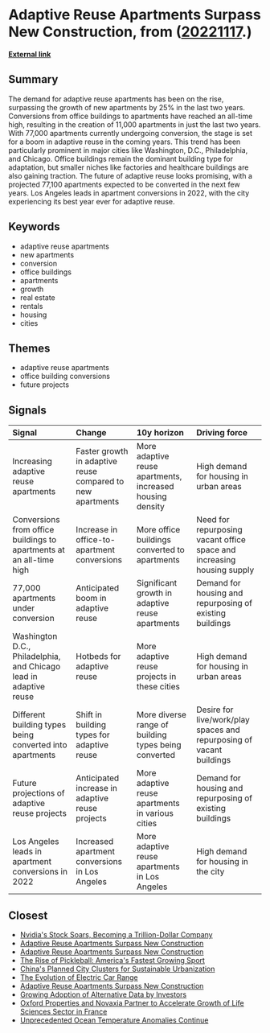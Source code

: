 # __Adaptive Reuse Apartments Surpass New Construction__, from ([20221117](https://kghosh.substack.com/p/20221117).)

__[External link](https://www.rentcafe.com/blog/rental-market/market-snapshots/adaptive-reuse-apartments/?utm_source=newsletter&utm_medium=email&utm_campaign=newsletter_axioswhatsnext&stream=science)__



## Summary

The demand for adaptive reuse apartments has been on the rise, surpassing the growth of new apartments by 25% in the last two years. Conversions from office buildings to apartments have reached an all-time high, resulting in the creation of 11,000 apartments in just the last two years. With 77,000 apartments currently undergoing conversion, the stage is set for a boom in adaptive reuse in the coming years. This trend has been particularly prominent in major cities like Washington, D.C., Philadelphia, and Chicago. Office buildings remain the dominant building type for adaptation, but smaller niches like factories and healthcare buildings are also gaining traction. The future of adaptive reuse looks promising, with a projected 77,100 apartments expected to be converted in the next few years. Los Angeles leads in apartment conversions in 2022, with the city experiencing its best year ever for adaptive reuse.

## Keywords

* adaptive reuse apartments
* new apartments
* conversion
* office buildings
* apartments
* growth
* real estate
* rentals
* housing
* cities

## Themes

* adaptive reuse apartments
* office building conversions
* future projects

## Signals

| Signal                                                              | Change                                                     | 10y horizon                                               | Driving force                                                          |
|:--------------------------------------------------------------------|:-----------------------------------------------------------|:----------------------------------------------------------|:-----------------------------------------------------------------------|
| Increasing adaptive reuse apartments                                | Faster growth in adaptive reuse compared to new apartments | More adaptive reuse apartments, increased housing density | High demand for housing in urban areas                                 |
| Conversions from office buildings to apartments at an all-time high | Increase in office-to-apartment conversions                | More office buildings converted to apartments             | Need for repurposing vacant office space and increasing housing supply |
| 77,000 apartments under conversion                                  | Anticipated boom in adaptive reuse                         | Significant growth in adaptive reuse apartments           | Demand for housing and repurposing of existing buildings               |
| Washington D.C., Philadelphia, and Chicago lead in adaptive reuse   | Hotbeds for adaptive reuse                                 | More adaptive reuse projects in these cities              | High demand for housing in urban areas                                 |
| Different building types being converted into apartments            | Shift in building types for adaptive reuse                 | More diverse range of building types being converted      | Desire for live/work/play spaces and repurposing of vacant buildings   |
| Future projections of adaptive reuse projects                       | Anticipated increase in adaptive reuse projects            | More adaptive reuse apartments in various cities          | Demand for housing and repurposing of existing buildings               |
| Los Angeles leads in apartment conversions in 2022                  | Increased apartment conversions in Los Angeles             | More adaptive reuse apartments in Los Angeles             | High demand for housing in the city                                    |

## Closest

* [Nvidia's Stock Soars, Becoming a Trillion-Dollar Company](598eae9bc0f45fdaeee2d2ef811ad150)
* [Adaptive Reuse Apartments Surpass New Construction](8bff520dc945204951b32a6c4b10571e)
* [Adaptive Reuse Apartments Surpass New Construction](8bff520dc945204951b32a6c4b10571e)
* [The Rise of Pickleball: America's Fastest Growing Sport](80e437452636ee6f2c0dfbae9ee723dd)
* [China's Planned City Clusters for Sustainable Urbanization](2c6411450b93e8449beffcb00e58b39b)
* [The Evolution of Electric Car Range](7f4bbda67f521ee30a63b68b9f8666d9)
* [Adaptive Reuse Apartments Surpass New Construction](8bff520dc945204951b32a6c4b10571e)
* [Growing Adoption of Alternative Data by Investors](6df05418720b20b7f2cec0056111cae6)
* [Oxford Properties and Novaxia Partner to Accelerate Growth of Life Sciences Sector in France](8171dbd0f0c22627933407c381911fa4)
* [Unprecedented Ocean Temperature Anomalies Continue](7d78c43cd82cf39506c094d726af453f)